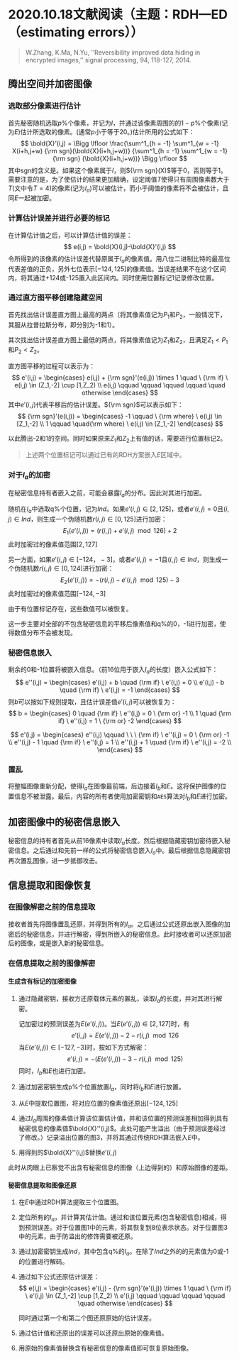 # 2020.10.18文献阅读（主题：RDH—ED（estimating errors））

> W.Zhang, K.Ma, N.Yu, ’’Reversibility improved data hiding in encrypted images,’’ signal processing, 94, 118-127, 2014.

## 腾出空间并加密图像

### 选取部分像素进行估计

首先秘密随机选取$p\%$个像素，并记为$I$，并通过该像素周围的的$1-p\%$个像素(记为$E$)估计所选取的像素。(通常$p$小于等于20。)估计所用的公式如下：
$$
\bold{X}’(i,j) = \Bigg \lfloor \frac{\sum^1_{h = -1} \sum^1_{w = -1} X(i+h,j+w) {\rm sgn}(\bold{X}(i+h,j+w))} {\sum^1_{h = -1} \sum^1_{w = -1} {\rm sgn} (\bold{X}(i+h,j+w))} \Bigg \rfloor
$$
其中sgn的含义是。如果这个像素属于$I$，则${\rm sgn}(X)$等于0，否则等于1。
需要注意的是，为了使估计的结果更加精确，设定阈值$T$使得只有周围像素数大于$T$(文中令$T=4$)的像素(记为$I_a$)可以被估计，而小于阈值的像素将不会被估计，且同$E$一起被加密。

### 计算估计误差并进行必要的标记

在计算估计值之后，可以计算估计值的误差：
$$
e(i,j) = \bold{X}(i,j)-\bold{X}'(i,j)
$$
令所得到的该像素的估计误差代替原属于$I_a$的像素值。用八位二进制比特的最高位代表差值的正负，另外七位表示$[-124,125]$的像素值。当误差结果不在这个区间内，将其通过+124或-125置入此区间内。同时使用位置标记1记录修改位置。

### 通过直方图平移创建隐藏空间

首先找出估计误差直方图上最高的两点（将其像素值记为$P_1$和$P_2$，一般情况下，其服从拉普拉斯分布，即分别为-1和1）。

其次找出估计误差直方图上最低的两点，将其像素值记为$Z_1$和$Z_2$，且满足$Z_1<P_1$和$P_2<Z_2$。

直方图平移的过程可以表示为：
$$
e'(i,j) = 
\begin{cases}
e(i,j) + {\rm sgn}'(e(i,j)) \times 1 \quad \ {\rm if} \ e(i,j) \in (Z_1,-2] \cup [1,Z_2) \\
e(i,j) \qquad \qquad \qquad \qquad \quad otherwise
\end{cases}
$$
其中$e'(i,j)$代表平移后的估计误差。${\rm sgn}$可以表示如下：
$$
{\rm sgn}'(e(i,j)) = 
\begin{cases}
-1 \qquad \ {\rm where} \ e(i,j) \in [Z_1,-2] \\
1 \qquad \quad{\rm where} \ e(i,j) \in [Z_1,-2] 
\end{cases}
$$


以此腾出-2和1的空间。同时如果原来$Z_1$和$Z_2$上有值的话，需要进行位置标记2。

> 上述两个位置标记可以通过已有的RDH方案嵌入$E$区域中。

### 对于$I_a$的加密

在秘密信息持有者嵌入之前，可能会暴露$I_a$的分布。因此对其进行加密。

随机在$I_a$中选取q%个位置，记为$Ind$。如果$e'(i,j) \in [2,125]$，或者$e'(i,j) = 0$且$(i,j) \in Ind$，则生成一个伪随机数$r(i,j) \in [0,125]$进行加密：
$$
E_1(e'(i,j)) = (r(i,j) + e'(i,j) \mod 126) + 2
$$
此时加密过的像素值范围$[2,127]$

另一方面，如果$e'(i,j) \in [-124，-3]$，或者$e'(i,j) = -1$且$(i,j) \in Ind$，则生成一个伪随机数$r(i,j) \in [0,124]$进行加密：
$$
E_2(e'(i,j)) = -(r(i,j) - e'(i,j) \mod 125) - 3
$$
此时加密过的像素值范围$[-124,-3]$

由于有位置标记存在，这些数值可以被恢复。

这一步主要对全部的不包含秘密信息的平移后像素值和q%的0，-1进行加密，使得数值分布不会被发现。



### 秘密信息嵌入

剩余的0和-1位置将被嵌入信息。（前16位用于嵌入$I_a$的长度）嵌入公式如下：
$$
e''(i,j) = 
\begin{cases}
e'(i,j) + b \quad {\rm if} \ e'(i,j) = 0 \\
e'(i,j) - b \quad {\rm if} \ e'(i,j) = -1
\end{cases}
$$
则$b$可以按如下规则提取，且估计误差值$e'(i,j)$可以被恢复为：
$$
b = 
\begin{cases}
0 \quad {\rm if} \ e''(i,j) = 0 \ {\rm or} -1 \\
1 \quad {\rm if} \ e''(i,j) = 1 \ {\rm or} -2
\end{cases}
$$

$$
e'(i,j) = 
\begin{cases}
e''(i,j) \qquad \ \ \ {\rm if} \ e''(i,j) = 0 \ {\rm or} -1 \\
e''(i,j) - 1 \quad {\rm if} \ e''(i,j) = 1 \\
e''(i,j) + 1 \quad {\rm if} \ e''(i,j) = -2 \\
\end{cases}
$$

### 置乱

将整幅图像重新分配，使得$I_a$在图像最前端，后边接着$I_b$和$E$。这将保护图像的位置信息不被泄露。最后，内容的所有者使用加密密钥和`AES`算法对$I_b$和$E$进行加密。



## 加密图像中的秘密信息嵌入

秘密信息的持有者首先从前16像素中读取$I_a$长度。然后根据隐藏密钥加密待嵌入秘密信息。之后通过和先前一样的公式将秘密信息嵌入$I_a$中。最后根据信息隐藏密钥再次置乱图像，进一步抵御攻击。



## 信息提取和图像恢复

### 在图像解密之前的信息提取

接收者首先将图像置乱还原，并得到所有的$I_a$。之后通过公式还原出嵌入图像的加密后的秘密信息，并进行解密，得到所嵌入的秘密信息。此时接收者可以还原加密后的图像，或是嵌入新的秘密信息。



### 在信息提取之前的图像解密

#### 生成含有标记的加密图像

1. 通过隐藏密钥，接收方还原载体元素的置乱，读取$I_a$的长度，并对其进行解密。

   记加密过的预测误差为$E(e'(i,j))$。当$E(e'(i,j)) \in [2,127]$时，有
   $$
   e'(i,j) = E(e'(i,j)) - 2 - r(i,j) \mod 126
   $$
   当$E(e'(i,j)) \in [-127,-3]$时，按如下方式解密：
   $$
   e'(i,j) = -(E(e'(i,j)) - 3 - r(i,j) \mod 125)
   $$
   同时，$I_b$和$E$也进行加密。

2. 通过加密密钥生成p%个位置放置$I_a$，同时将$I_b$和$E$进行放置。

3. 从$E$中提取位置图，将对应位置的像素值还原出$[-124,125]$

4. 通过$I_a$周围的像素值计算该位置估计值，并和该位置的预测误差相加得到具有秘密信息的像素值$\bold{X}''(i,j)$。此处可能产生溢出（由于预测误差经过了修改。）记录溢出位置的图3，并将其通过传统RDH算法嵌入$E$中。

5. 用得到的$\bold{X}''(i,j)$替换$e'(i,j)$

此时从肉眼上已察觉不出含有秘密信息的图像（上边得到的）和原始图像的差距。

#### 秘密信息提取和图像还原

1. 在$E$中通过RDH算法提取三个位置图。

2. 定位所有的$I_a$，并计算其估计值。通过和该位置元素(包含秘密信息)相减，得到预测误差。对于位置图1中的元素，将其恢复到8位表示状态。对于位置图3中的元素，由于防溢出的修饰需要被还原。

3. 通过加密密钥生成$Ind$，其中包含q%的$I_a$。在除了$Ind$之外的的元素值为0或-1的位置进行解码。

4. 通过如下公式还原估计误差：
   $$
   e(i,j) = 
   \begin{cases}
   e'(i,j) - {\rm sgn}'(e'(i,j)) \times 1 \quad \ {\rm if} \ e'(i,j) \in (Z_1,-2] \cup [1,Z_2) \\
   e'(i,j) \qquad \qquad \qquad \qquad \quad otherwise
   \end{cases}
   $$
   

   同时通过第一个和第二个图还原原始的估计误差。

5. 通过估计值和还原出的误差可以还原出原始的像素值。

6. 用原始的像素值替换含有秘密信息的像素值即可恢复原始图像。